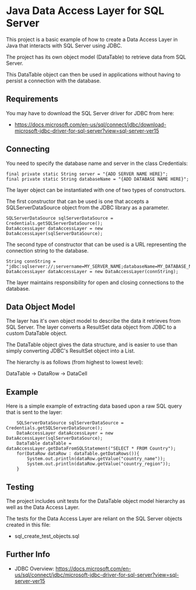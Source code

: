 # Java Data Access Layer for SQL Server

This project is a basic example of how to create a Data Access Layer in Java that interacts with SQL Server using JDBC.

The project has its own object model (DataTable) to retrieve data from SQL Server.

This DataTable object can then be used in applications without having to persist a connection with the database.


## Requirements

You may have to download the SQL Server driver for JDBC from here: 
- https://docs.microsoft.com/en-us/sql/connect/jdbc/download-microsoft-jdbc-driver-for-sql-server?view=sql-server-ver15


## Connecting

You need to specify the database name and server in the class Credentials:

    final private static String server = "{ADD SERVER NAME HERE}";
    final private static String databaseName = "{ADD DATABASE NAME HERE}";

The layer object can be instantiated with one of two types of constructors.

The first constructor that can be used is one that accepts a SQLServerDataSource object from the JDBC library as a parameter.

    SQLServerDataSource sqlServerDataSource = Credentials.getSQLServerDataSource();
    DataAccessLayer dataAccessLayer = new DataAccessLayer(sqlServerDataSource);

The second type of constructor that can be used is a URL representing the connection string to the database.

    String connString = "jdbc:sqlserver://;servername=MY_SERVER_NAME;databaseName=MY_DATABASE_NAME;integratedSecurity=true";
    DataAccessLayer dataAccessLayer = new DataAccessLayer(connString);

The layer maintains responsibility for open and closing connections to the database.


## Data Object Model

The layer has it's own object model to describe the data it retrieves from SQL Server. The layer converts a ResultSet data object from JDBC to a custom DataTable object.

The DataTable object gives the data structure, and is easier to use than simply converting JDBC's ResultSet object into a List.

The hierarchy is as follows (from highest to lowest level):

DataTable -> DataRow -> DataCell


## Example

Here is a simple example of extracting data based upon a raw SQL query that is sent to the layer:

        SQLServerDataSource sqlServerDataSource = Credentials.getSQLServerDataSource();
        DataAccessLayer dataAccessLayer = new DataAccessLayer(sqlServerDataSource);
        DataTable dataTable = dataAccessLayer.getDataFromSQLStatement("SELECT * FROM Country");
        for(DataRow dataRow : dataTable.getDataRows()){
            System.out.println(dataRow.getValue("country_name"));
            System.out.println(dataRow.getValue("country_region"));
        }

## Testing

The project includes unit tests for the DataTable object model hierarchy as well as the Data Access Layer.

The tests for the Data Access Layer are reliant on the SQL Server objects created in this file: 

- sql_create_test_objects.sql

## Further Info

- JDBC Overview: https://docs.microsoft.com/en-us/sql/connect/jdbc/microsoft-jdbc-driver-for-sql-server?view=sql-server-ver15
